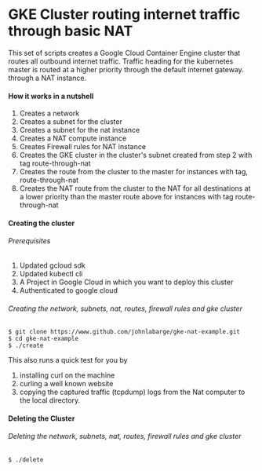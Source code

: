 # GKE Cluster routing internet traffic through basic NAT
This set of scripts creates a Google Cloud Container Engine cluster that 
routes all outbound internet traffic. Traffic heading for the kubernetes master is routed at a higher priority through the default internet gateway. 
through a NAT instance. 

#### How it works in a nutshell

1. Creates a network
2. Creates a subnet for the cluster 
3. Creates a subnet for the nat instance 
4. Creates a NAT compute instance 
5. Creates Firewall rules for NAT instance 
6. Creates the GKE cluster in the cluster's subnet created from step 2 with tag route-through-nat
7. Creates the route from the cluster to the master for instances with tag, route-through-nat
8. Creates the NAT route from the cluster to the NAT for all destinations at a lower priority than the master route above for instances with tag route-through-nat

#### Creating the cluster 

###### Prerequisites 

1. Updated gcloud sdk 
2. Updated kubectl cli
3. A Project in Google Cloud in which you want to deploy this cluster 
3. Authenticated to google cloud

###### Creating the network, subnets, nat, routes, firewall rules and gke cluster 

    $ git clone https://www.github.com/johnlabarge/gke-nat-example.git
    $ cd gke-nat-example
    $ ./create

This also runs a quick test for you by

1. installing curl on the machine 
2. curling a well known website 
3. copying the captured traffic (tcpdump) logs from the Nat computer to 
the local directory.

#### Deleting the Cluster
###### Deleting the network, subnets, nat, routes, firewall rules and gke cluster 

`$ ./delete`
